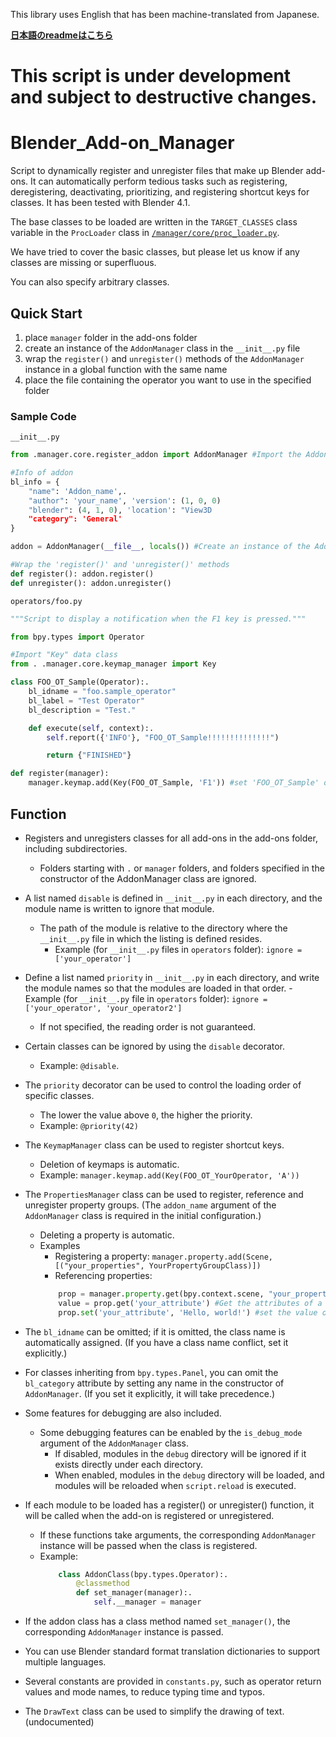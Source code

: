 This library uses English that has been machine-translated from Japanese.

__[日本語のreadmeはこちら](README.ja.md)__

# __This script is under development and subject to destructive changes.__

# Blender_Add-on_Manager
Script to dynamically register and unregister files that make up Blender add-ons.
It can automatically perform tedious tasks such as registering, deregistering, deactivating, prioritizing, and registering shortcut keys for classes.
It has been tested with Blender 4.1.

The base classes to be loaded are written in the `TARGET_CLASSES` class variable in the `ProcLoader` class in [`/manager/core/proc_loader.py`](/manager/core/proc_loader.py).

We have tried to cover the basic classes, but please let us know if any classes are missing or superfluous.

You can also specify arbitrary classes.

## Quick Start
1. place `manager` folder in the add-ons folder
2. create an instance of the `AddonManager` class in the `__init__.py` file
3. wrap the `register()` and `unregister()` methods of the `AddonManager` instance in a global function with the same name
4. place the file containing the operator you want to use in the specified folder

### Sample Code

`__init__.py`
```python
from .manager.core.register_addon import AddonManager #Import the AddonManager class

#Info of addon
bl_info = {
    "name": 'Addon_name',.
    "author": 'your_name', 'version': (1, 0, 0)
    "blender": (4, 1, 0), 'location': "View3D
    "category": 'General'
}

addon = AddonManager(__file__, locals()) #Create an instance of the AddonManager class

#Wrap the 'register()' and 'unregister()' methods
def register(): addon.register()
def unregister(): addon.unregister()
```
`operators/foo.py`
```python
"""Script to display a notification when the F1 key is pressed."""

from bpy.types import Operator

#Import "Key" data class
from . .manager.core.keymap_manager import Key

class FOO_OT_Sample(Operator):.
    bl_idname = "foo.sample_operator"
    bl_label = "Test Operator"
    bl_description = "Test."

    def execute(self, context):.
        self.report({'INFO'}, "FOO_OT_Sample!!!!!!!!!!!!!!")

        return {"FINISHED"}

def register(manager):
    manager.keymap.add(Key(FOO_OT_Sample, 'F1')) #set 'FOO_OT_Sample' operator to run when the F1 key is pressed
```


## Function
- Registers and unregisters classes for all add-ons in the add-ons folder, including subdirectories.
    - Folders starting with `.` or `manager` folders, and folders specified in the constructor of the AddonManager class are ignored.
- A list named `disable` is defined in `__init__.py` in each directory, and the module name is written to ignore that module.
    - The path of the module is relative to the directory where the `__init__.py` file in which the listing is defined resides.
        - Example (for `__init__.py` files in `operators` folder): `ignore = ['your_operator']`
- Define a list named `priority` in `__init__.py` in each directory, and write the module names so that the modules are loaded in that order.
        - Example (for `__init__.py` file in `operators` folder): `ignore = ['your_operator', 'your_operator2']`
    - If not specified, the reading order is not guaranteed.
- Certain classes can be ignored by using the `disable` decorator.
    - Example: `@disable`.
- The `priority` decorator can be used to control the loading order of specific classes.
    - The lower the value above `0`, the higher the priority.
    - Example: `@priority(42)`
- The `KeymapManager` class can be used to register shortcut keys.
    - Deletion of keymaps is automatic.
    - Example: `manager.keymap.add(Key(FOO_OT_YourOperator, 'A'))`
- The `PropertiesManager` class can be used to register, reference and unregister property groups. (The `addon_name` argument of the `AddonManager` class is required in the initial configuration.)
    - Deleting a property is automatic.
    - Examples
        - Registering a property: `manager.property.add(Scene, [("your_properties", YourPropertyGroupClass)])`
        - Referencing properties:
        ```python
            prop = manager.property.get(bpy.context.scene, "your_properties") #Get properties
            value = prop.get('your_attribute') #Get the attributes of a property
            prop.set('your_attribute', 'Hello, world!') #set the value of the property
        ```
- The `bl_idname` can be omitted; if it is omitted, the class name is automatically assigned. (If you have a class name conflict, set it explicitly.)
- For classes inheriting from `bpy.types.Panel`, you can omit the `bl_category` attribute by setting any name in the constructor of `AddonManager`. (If you set it explicitly, it will take precedence.)
- Some features for debugging are also included.
    - Some debugging features can be enabled by the `is_debug_mode` argument of the `AddonManager` class.
        - If disabled, modules in the `debug` directory will be ignored if it exists directly under each directory.
        - When enabled, modules in the `debug` directory will be loaded, and modules will be reloaded when `script.reload` is executed.

- If each module to be loaded has a register() or unregister() function, it will be called when the add-on is registered or unregistered.
    - If these functions take arguments, the corresponding `AddonManager` instance will be passed when the class is registered.
    - Example:
        ```python
            class AddonClass(bpy.types.Operator):.
                @classmethod
                def set_manager(manager):.
                    self.__manager = manager
        ```
- If the addon class has a class method named `set_manager()`, the corresponding `AddonManager` instance is passed.
- You can use Blender standard format translation dictionaries to support multiple languages.
- Several constants are provided in `constants.py`, such as operator return values and mode names, to reduce typing time and typos.
- The `DrawText` class can be used to simplify the drawing of text. (undocumented)